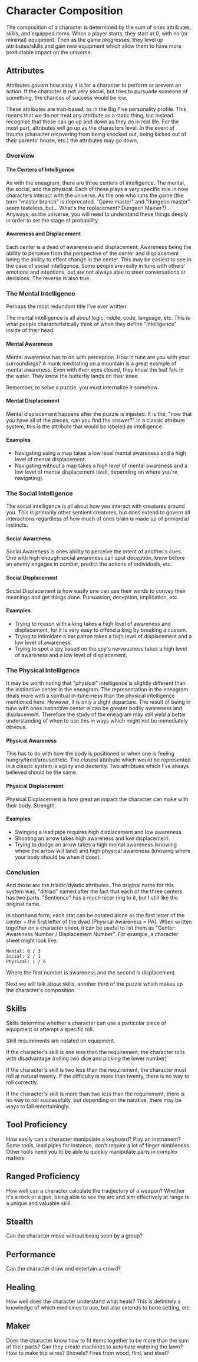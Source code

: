 # Character Composition

The composition of a character is determined by the sum of ones attributes, skills, and equipped items. When a player starts, they start at 0, with no (or minimal) equipment. Then as the game progresses, they level up attributes/skills and gain new equipment which allow them to have more predictable impact on the universe.

## Attributes

Attributes govern how easy it is for a character to perform or prevent an action. If the character is not very social, but tries to pursuade someone of something, the chances of success would be low.

These attributes are trait-based, as in the Big Five personality profile. This means that we do not treat any attribute as a static thing, but instead recognize that these can go up and down as they do in real life. For the most part, attributes will go up as the characters level. In the event of trauma (character recovering from being knocked out, being kicked out of their parents' house, etc.) the attributes may go down.

### Overview

#### The Centers of Intelligence

As with the eneagram, there are three centers of intelligence. The mental, the social, and the physical. Each of these plays a very specific role in how characters interact with the universe. As the one who runs the game (the term "master branch" is deprecated. "Game master" and "dungeon master" seem tasteless, but... What's the replacement? Dungeon Mainer?)... Anyways, as the universe, you will need to understand these things deeply in order to set the stage of probability. 

#### Awareness and Displacement

Each center is a dyad of awareness and displacement. Awareness being the ability to perceive from the perspective of the center and displacement being the ability to effect change in the center. This may be easiest to see in the case of social intelligence. Some people are really in tune with others' emotions and intentions, but are not always able to steer conversations or decisions. The reverse is also true.

### The Mental Intelligence

Perhaps the most redundant title I've ever written.

The mental intelligence is all about logic, riddle, code, language, etc. This is what people characteristically think of when they define "intelligence" inside of their head.

#### Mental Awareness

Mental awareness has to do with perception. How in tune are you with your surroundings? A monk meditating on a mountain is a great example of mental awareness. Even with their eyes closed, they know the leaf fals in the water. They know the butterfly lands on their knee. 

Remember, to solve a puzzle, you must internalize it somehow.

#### Mental Displacement

Mental displacement happens after the puzzle is injested. It is the, "now that you have all of the pieces, can you find the answer?" In a classic attribute system, this is the attribute that would be labeled as intelligence.

#### Examples

- Navigating using a map takes a low level mental awareness and a high level of mental displacement.
- Navigating without a map takes a high level of mental awareness and a low level of mental displacement (well, depending on where you're navigating).

### The Social Intelligence

The social intelligence is all about how you interact with creatures around you. This is primarily other sentient creatures, but does extend to govern all interactions regardless of how much of ones brain is made up of primordial instincts.

#### Social Awareness

Social Awareness is ones ability to perceive the intent of another's cues. One with high enough social awareness can spot deception, know before an enemy engages in combat, predict the actions of individuals, etc.

#### Social Displacement

Social Displacement is how easily one can use their words to convey their meanings and get things done. Pursuasion, deception, implication, etc.

#### Examples

- Trying to reason with a king takes a high level of awareness and displacement, for it is very easy to offend a king by breaking a custom.
- Trying to intimidate a bar patron takes a high level of displacement and a low level of awareness.
- Trying to spot a spy based on the spy's nervousness takes a high level of awareness and a low level of displacement.

### The Physical Intelligence

It may be worth noting that "physical" intelligence is slightly different than the instinctive center in the eneagram. The representation in the eneagram deals more with a spiritual in-tune-ness than the physical intelligence mentioned here. However, it is only a slight departure. The result of being in tune with ones instinctive center is can be greater bodily awareness and displacement. Therefore the study of the eneagram may still yield a better understanding of when to use this in ways which might not be immediately obvious.

#### Physical Awareness

This has to do with how the body is positioned or when one is feeling hungry/tired/aroused/etc. The closest attribute which would be represented in a classic system is agility and dexterity. Two attribtues which I've always believed should be the same.

#### Physical Displacement

Physical Displacement is how great an impact the character can make with their body. Strength.

#### Examples

- Swinging a lead pipe requires high displacement and low awareness.
- Shooting an arrow takes high awareness and low displacement.
- Trying to dodge an arrow takes a high mental awareness (knowing where the arrow will land) and high physical awareness (knowing where your body should be when it does).

### Conclusion

And those are the triadic/dyadic attributes. The original name for this system was, "ditriad" named after the fact that each of the three centers has two parts. "Sentience" has a much nicer ring to it, but I still like the original name.

In shorthand form, each stat can be notated alone as the first letter of the center + the first letter of the dyad (Physical Awareness = PA). When written together on a character sheet, it can be useful to list them as "Center: Awareness Number / Displacement Number". For example, a character sheet might look like:

```
Mental: 0 / 3
Social: 2 / 1
Physical: 1 / 6
```

Where the first number is awareness and the second is displacement.

Next we will talk about skills, another third of the puzzle which makes up the character's composition.

## Skills

Skills determine whether a character can use a particular piece of equipment or attempt a specific roll.

Skill requirements are notated on equipment.

If the character's skill is one less than the requirement, the character rolls with disadvantage (rolling two dice and picking the lower number)

If the character's skill is two less than the requirement, the character must roll at natural twenty. If the difficulty is more than twenty, there is no way to roll correctly.

If the character's skill is more than two less than the requirement, there is no way to roll successfully, but depending on the narative, there may be ways to fail entertainingly.

## Tool Proficiency

How easily can a character manipulate a keyboard? Play an instrument? Some tools, lead pipes for instance, don't require a lot of finger nimbleness. Other tools need you to be able to quickly manipulate parts in complex matters

## Ranged Proficiency

How well can a character calculate the tradjectory of a weapon? Whether it's a rock or a gun, being able to see the arc and aim effectively at range is a unique and valuable skill.

## Stealth

Can the character move without being seen by a group?

## Performance

Can the character draw and entertain a crowd?

## Healing

How well does the character understand what heals? This is definitely a knowledge of which medicines to use, but also extends to bone setting, etc.

## Maker

Does the character know how to fit items together to be more than the sum of their parts? Can they create machines to automate watering the lawn? How to make trip wires? Shovels? Fires from wood, flint, and steel?
